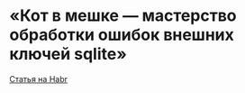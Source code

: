 # «Кот в мешке — мастерство обработки ошибок внешних ключей sqlite»

[Статья на Habr](https://habr.com/ru/companies/kts/articles/798607/)

